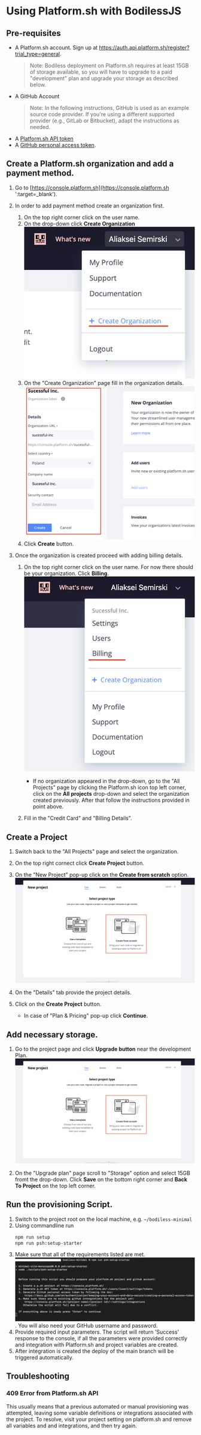 # Using Platform.sh with BodilessJS

## Pre-requisites

- A Platform.sh account.  Sign up at https://auth.api.platform.sh/register?trial_type=general.
  > Note: Bodiless deployment on Platform.sh requires at least 15GB of storage available, so
  > you will have to upgrade to a paid "development" plan and upgrade your storage as described
  > below.
- A GitHub Account
  > Note: In the following instructions, GitHub is used as an example source
  > code provider. If you're using a different supported provider (e.g., GitLab
  > or Bitbucket), adapt the instructions as needed.
- A [Platform.sh API token](https://docs.platform.sh/development/cli/api-tokens.html)
- A [GitHub personal access token](https://docs.github.com/en/authentication/keeping-your-account-and-data-secure/creating-a-personal-access-token).

## Create a Platform.sh organization and add a payment method.

01. Go to [https://console.platform.sh](https://console.platform.sh ':target=_blank').

01. In order to add payment method create an organization first.
    01. On the top right corner click on the user name.
    01. On the drop-down click **Create Organization**  
        ![Create Organization](./assets/platformsh/CreateOrganization.png)
    01. On the "Create Organization" page fill in the organization details.
        ![Organization Details](./assets/platformsh/OrganizationDetails.png)
    01. Click **Create** button.

01. Once the organization is created proceed with adding billing details.
    01. On the top right corner click on the user name. For now there should be your organization. Click **Billing**.  
        ![Billing](./assets/platformsh/Billing.png)

        - If no organization appeared in the drop-down, go to the "All Projects" page by clicking the Platform.sh icon top left corner, click on the **All projects** drop-down and select the organization created previously. After that follow the instructions provided in point above.

    01. Fill in the "Credit Card" and "Billing Details".

## Create a Project

01. Switch back to the "All Projects" page and select the organization.

01. On the top right cornect click **Create Project** button.

01. On the "New Project" pop-up click on the **Create from scratch** option.
!["New Project" pop-up](./assets/platformsh/CreateNewProject.png)

01. On the "Details" tab provide the project details.

01. Click on the **Create Project** button.
    - In case of "Plan & Pricing" pop-up click **Continue**.

## Add necessary storage.

01. Go to the project page and click **Upgrade button** near the development Plan.
![Upgrade Plan](./assets/platformsh/CreateNewProject.png)

01. On the "Upgrade plan" page scroll to "Storage" option and select 15GB fromt the drop-down. Click **Save** on the bottom right corner and **Back To Project** on the top left corner.

## Run the provisioning Script.

01. Switch to the project root on the local machine, e.g. `~/bodiless-minimal`
01. Using commandline run
    ```
    npm run setup
    npm run psh:setup-starter
    ```
01. Make sure that all of the requirements listed are met.  
![Prerequisites](./assets/platformsh/SetupPshCliStep1.png).  You will also need your
GitHub username and password.
01. Provide required input parameters. The script will return 'Success' response to the console, if all the parameters were provided correctly and integration with Platform.sh and project variables are created.
01. After integration is created the deploy of the main branch will be triggered automatically.

## Troubleshooting

### 409 Error from Platform.sh API
This usually means that a previous automated or manual provisioning was
attempted, leaving some variable definitions or integrations associated with the
project. To resolve, visit your project setting on platform.sh and remove all
variables and and integrations, and then try again.

